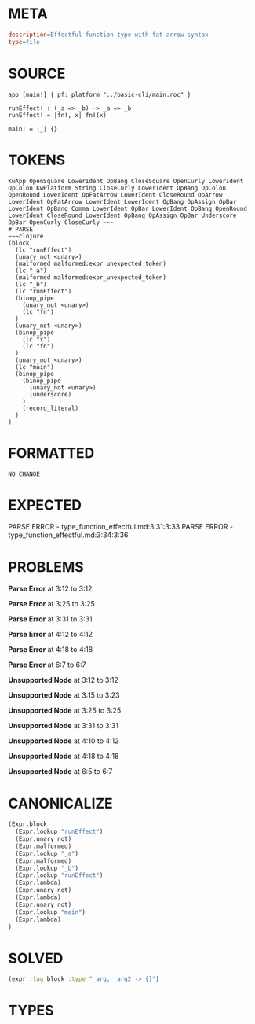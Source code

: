 # META
~~~ini
description=Effectful function type with fat arrow syntax
type=file
~~~
# SOURCE
~~~roc
app [main!] { pf: platform "../basic-cli/main.roc" }

runEffect! : (_a => _b) -> _a => _b
runEffect! = |fn!, x| fn!(x)

main! = |_| {}
~~~
# TOKENS
~~~text
KwApp OpenSquare LowerIdent OpBang CloseSquare OpenCurly LowerIdent OpColon KwPlatform String CloseCurly LowerIdent OpBang OpColon OpenRound LowerIdent OpFatArrow LowerIdent CloseRound OpArrow LowerIdent OpFatArrow LowerIdent LowerIdent OpBang OpAssign OpBar LowerIdent OpBang Comma LowerIdent OpBar LowerIdent OpBang OpenRound LowerIdent CloseRound LowerIdent OpBang OpAssign OpBar Underscore OpBar OpenCurly CloseCurly ~~~
# PARSE
~~~clojure
(block
  (lc "runEffect")
  (unary_not <unary>)
  (malformed malformed:expr_unexpected_token)
  (lc "_a")
  (malformed malformed:expr_unexpected_token)
  (lc "_b")
  (lc "runEffect")
  (binop_pipe
    (unary_not <unary>)
    (lc "fn")
  )
  (unary_not <unary>)
  (binop_pipe
    (lc "x")
    (lc "fn")
  )
  (unary_not <unary>)
  (lc "main")
  (binop_pipe
    (binop_pipe
      (unary_not <unary>)
      (underscore)
    )
    (record_literal)
  )
)
~~~
# FORMATTED
~~~roc
NO CHANGE
~~~
# EXPECTED
PARSE ERROR - type_function_effectful.md:3:31:3:33
PARSE ERROR - type_function_effectful.md:3:34:3:36
# PROBLEMS
**Parse Error**
at 3:12 to 3:12

**Parse Error**
at 3:25 to 3:25

**Parse Error**
at 3:31 to 3:31

**Parse Error**
at 4:12 to 4:12

**Parse Error**
at 4:18 to 4:18

**Parse Error**
at 6:7 to 6:7

**Unsupported Node**
at 3:12 to 3:12

**Unsupported Node**
at 3:15 to 3:23

**Unsupported Node**
at 3:25 to 3:25

**Unsupported Node**
at 3:31 to 3:31

**Unsupported Node**
at 4:10 to 4:12

**Unsupported Node**
at 4:18 to 4:18

**Unsupported Node**
at 6:5 to 6:7

# CANONICALIZE
~~~clojure
(Expr.block
  (Expr.lookup "runEffect")
  (Expr.unary_not)
  (Expr.malformed)
  (Expr.lookup "_a")
  (Expr.malformed)
  (Expr.lookup "_b")
  (Expr.lookup "runEffect")
  (Expr.lambda)
  (Expr.unary_not)
  (Expr.lambda)
  (Expr.unary_not)
  (Expr.lookup "main")
  (Expr.lambda)
)
~~~
# SOLVED
~~~clojure
(expr :tag block :type "_arg, _arg2 -> {}")
~~~
# TYPES
~~~roc
~~~
